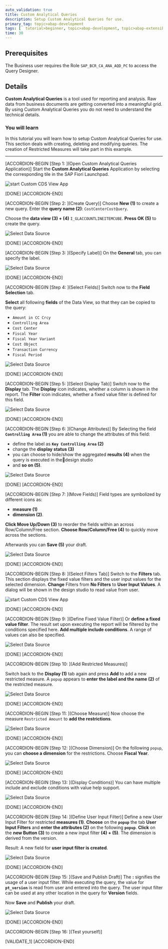 ```yaml
---
auto_validation: true
title: Custom Analytical Queries
description: Setup Custom Analytical Queries for use.
primary_tag: topic>abap-development
tags: [  tutorial>beginner, topic>abap-development, topic>abap-extensibility ]
time: 30
---
```


## Prerequisites  
The Business user requires the Role `SAP_BCR_CA_ANA_AQD_PC` to access the Query Designer.

## Details
**Custom Analytical Queries** is a tool used for reporting and analysis.
Raw data from business documents are getting converted into a meaningful grid.
By using Custom Analytical Queries you do not need to understand the technical details.

### You will learn  
In this tutorial you will learn how to setup Custom Analytical Queries for use. This section deals with creating, deleting and modifying queries. The creation of Restricted Measures will take part in this example.

---

[ACCORDION-BEGIN [Step 1: ](Open Custom Analytical Queries Application)]
Start the **Custom Analytical Queries** Application by selecting the corresponding tile in the SAP Fiori Launchpad.

![start Custom CDS View App](FLP.png)

[DONE]
[ACCORDION-END]

[ACCORDION-BEGIN [Step 2: ](Create Query)]
Choose **New  (1)** to create a new query. Enter the **query name (2)**: `CostCenterCostQuery`.

Choose the **data view (3) + (4)** `I_GLACCOUNTLINEITEMCUBE`. **Press OK (5)** to create the query.

![Select Data Source](create-query.png)

[DONE]
[ACCORDION-END]

[ACCORDION-BEGIN [Step 3: ](Specify Label)]
On the **General** tab, you can specify the label.

![Select Data Source](general.png)

[DONE]
[ACCORDION-END]

[ACCORDION-BEGIN [Step 4: ](Select Fields)]
Switch now to the **Field Selection** tab.

**Select** all following **fields** of the Data View, so that they can be copied to the query:
-  `Amount in CC Crcy`
-  `Controlling Area`
-  `Cost Center`
-  `Fiscal Year`
-  `Fiscal Year Variant`
-  `Cost Object`
-  `Transaction Currency`
-  `Fiscal Period`

![Select Data Source](field-selection.png)

[DONE]
[ACCORDION-END]

[ACCORDION-BEGIN [Step 5: ](Select Display Tab)]
Switch now to the **Display** tab. The **Display** icon indicates, whether a column is shown in
the report. The **Filter** icon indicates, whether a fixed value filter is defined for this field.

![Select Data Source](display.png)

[DONE]
[ACCORDION-END]

[ACCORDION-BEGIN [Step 6: ](Change Attributes)]
By Selecting the field **`Controlling Area` (1)** you are able to change the attributes of this field:

 - define the label as **`Key Controlling Area` (2)**
 - change the **display status (3)**
 - you can choose to hide/show the aggregated **results (4)**
   when the query is executed in thedesign studio
 - and **so on (5)**.

![Select Data Source](display2.png)

[DONE]
[ACCORDION-END]

[ACCORDION-BEGIN [Step 7: ](Move Fields)]
Field types are symbolized by different icons as:
 - **measure (1)**
 - **dimension (2)**.

**Click Move Up/Down (3)** to reorder the fields within an across Row/Column/Free
section. **Choose Row/Column/Free (4)** to quickly move across the sections.

Afterwards you can **Save (5)** your draft.

![Select Data Source](display3.png)

[DONE]
[ACCORDION-END]

[ACCORDION-BEGIN [Step 8: ](Select Filters Tab)]
Switch to the **Filters** tab. This section displays the fixed value filters and the user input values for the selected dimension. **Change** Filters from **No Filters** to **User Input Values**.
A dialog will be shown in the design studio to read value from user.

![start Custom CDS View App](filter.png)

[DONE]
[ACCORDION-END]

[ACCORDION-BEGIN [Step 9: ](Define Fixed Value Filter)]
Or **define a fixed value filter**. The result set upon executing the report will be filtered by the conditions specified here. **Add multiple include conditions**. A range of values can also be specified.

![Select Data Source](filter2.png)

[DONE]
[ACCORDION-END]

[ACCORDION-BEGIN [Step 10: ](Add Restricted Measures)]

Switch back to the **Display (1)** tab again and press **Add** to add a new restricted measure.
A `popup` appears to **enter the label and the name (2)** of the restricted measure.

![Select Data Source](restricted.png)

[DONE]
[ACCORDION-END]

[ACCORDION-BEGIN [Step 11: ](Choose Measure)]
Now choose the measure `Restricted Amount` to **add the restrictions**.

![Select Data Source](measure.png)

[DONE]
[ACCORDION-END]

[ACCORDION-BEGIN [Step 12: ](Choose Dimension)]
On the following `popup`, you can **choose a dimension** for the restrictions. Choose **Fiscal Year**.

![Select Data Source](dimension.png)

[DONE]
[ACCORDION-END]

[ACCORDION-BEGIN [Step 13: ](Display Conditions)]
You can have multiple include and exclude conditions with value help support.

![Select Data Source](conditions.png)

[DONE]
[ACCORDION-END]

[ACCORDION-BEGIN [Step 14: ](Define User Input Filter)]
Define a new User Input Filter for restricted **measures (1)**. **Choose** on the **`popup`** the tab **User Input Filters** and **enter the attributes (2)** on the following **`popup`**. **Click** on the **new Button (3)** to create a new input filter **(4) + (5)**. The dimension is derived from the version.

Result:
A new field for **user input filter is created**.

![Select Data Source](input-filter.png)

[DONE]
[ACCORDION-END]

[ACCORDION-BEGIN [Step 15: ](Save and Publish Draft)]
The **:** signifies the usage of a user input filter.
While executing the query, the value for **`pt_version`** is read from user and entered into the
query. The user input filter can be used at any other location in the query for **Version** fields.

Now **Save** and **Publish** your draft.

![Select Data Source](pt-version.png)

[DONE]
[ACCORDION-END]

[ACCORDION-BEGIN [Step 16: ](Test yourself)]

[VALIDATE_1]
[ACCORDION-END]

